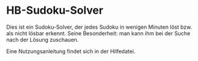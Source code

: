 # HB-Sudoku-Solver

Dies ist ein Sudoku-Solver, der jedes Sudoku in wenigen Minuten löst bzw. als nicht lösbar erkennt.
Seine Besonderheit: man kann ihm bei der Suche nach der Lösung zuschauen.

Eine Nutzungsanleitung findet sich in der Hilfedatei.
